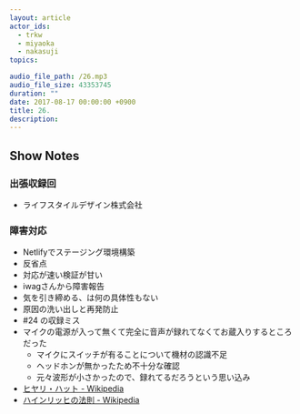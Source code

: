 ```yaml
---
layout: article
actor_ids:
  - trkw
  - miyaoka
  - nakasuji
topics:

audio_file_path: /26.mp3
audio_file_size: 43353745
duration: ""
date: 2017-08-17 00:00:00 +0900
title: 26.
description:
---
```


## Show Notes

### 出張収録回

- ライフスタイルデザイン株式会社

### 障害対応

- Netlifyでステージング環境構築
- 反省点
- 対応が速い検証が甘い
- iwagさんから障害報告
- 気を引き締める、は何の具体性もない
- 原因の洗い出しと再発防止
- #24 の収録ミス
- マイクの電源が入って無くて完全に音声が録れてなくてお蔵入りするところだった
  - マイクにスイッチが有ることについて機材の認識不足
  - ヘッドホンが無かったため不十分な確認
  - 元々波形が小さかったので、録れてるだろうという思い込み
- [ヒヤリ・ハット - Wikipedia](https://ja.wikipedia.org/wiki/%E3%83%92%E3%83%A4%E3%83%AA%E3%83%BB%E3%83%8F%E3%83%83%E3%83%88)
- [ハインリッヒの法則 - Wikipedia](https://ja.wikipedia.org/wiki/%E3%83%8F%E3%82%A4%E3%83%B3%E3%83%AA%E3%83%83%E3%83%92%E3%81%AE%E6%B3%95%E5%89%87)





<script async src="//platform.twitter.com/widgets.js" charset="utf-8"></script>
